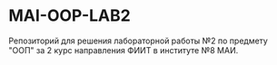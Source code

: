 ﻿# MAI-OOP-LAB2
Репозиторий для решения лабораторной работы №2 по предмету "ООП" за 2 курс направления ФИИТ в институте №8 МАИ.
